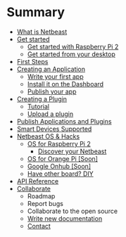 # Summary

* [What is Netbeast](README.md)
* [Get started](chapters/get_started/index.md)
   * [Get started with Raspberry Pi 2](chapters/get_started/get_started_with_raspberry_pi_2.md)
   * [Get started from your desktop](chapters/get_started/get_started_from_your_desktop.md)
* [First Steps](chapters/first_steps/index.md)
* [Creating an Application](chapters/creating_an_application/index.md)
   * [Write your first app](chapters/creating_an_application/write_your_first_app.md)
   * [Install it on the Dashboard](chapters/creating_an_application/install_it_on_the_dashboard.md)
   * [Publish your app](chapters/creating_an_application/publish_your_app.md)
* [Creating a Plugin](chapters/creating_a_plugin/index.md)
   * [Tutorial](chapters/creating_a_plugin/tutorial.md)
   * [Upload a plugin](chapters/creating_a_plugin/upload_a_plugin.md)
* [Publish Applications and Plugins](chapters/publish_applications_and_plugins/index.md)
* [Smart Devices Supported](chapters/devices_currently_supported/index.md)
* [Netbeast OS & Hacks](chapters/os_for_boards_&_hacks/index.md)
   * [OS for Raspberry Pi 2](chapters/os_for_boards_&_hacks/os_for_raspberry_pi_2.md)
      * [Discover your Netbeast](chapters/os_for_boards_&_hacks/discover_your_netbeast.md)
   * [OS for Orange Pi [Soon]]()
   * [Google Onhub [Soon]]()
   * [Have other board? DIY](chapters/os_for_boards_&_hacks/do_it_yourself.md)
* [API Reference](chapters/api_reference/index.md)
* [Collaborate](chapters/collaborate/index.md)
   * Roadmap
   * Report bugs
   * Collaborate to the open source
   * [Write new documentation](chapters/collaborate/write_new_documentation.md)
   * [Contact](chapters/collaborate/contact.md)

